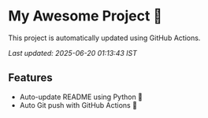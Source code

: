 # My Awesome Project 🚀

This project is automatically updated using GitHub Actions.

_Last updated: 2025-06-20 01:13:43 IST_

## Features
- Auto-update README using Python 🐍
- Auto Git push with GitHub Actions 🤖
